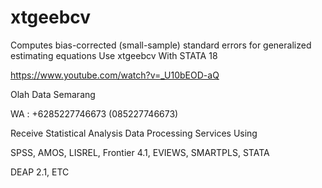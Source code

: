 # xtgeebcv
Computes bias-corrected (small-sample) standard errors for generalized estimating equations Use xtgeebcv With STATA 18

https://www.youtube.com/watch?v=_U10bEOD-aQ

Olah Data Semarang

WA : +6285227746673 (085227746673)

Receive Statistical Analysis Data Processing Services Using

SPSS, AMOS, LISREL, Frontier 4.1, EVIEWS, SMARTPLS, STATA

DEAP 2.1, ETC
